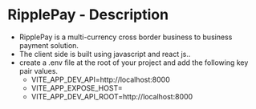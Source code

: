 # RipplePay - Description
 * RipplePay is a multi-currency cross border business to business payment solution.
 * The client side is built using javascript and react js..
 * create a .env file at the root of your project and add the following key pair values.
    * VITE_APP_DEV_API=http://localhost:8000
    * VITE_APP_EXPOSE_HOST=
    * VITE_APP_DEV_API_ROOT=http://localhost:8000
